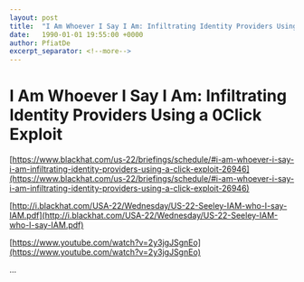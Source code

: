 ```yaml
---
layout: post
title:  "I Am Whoever I Say I Am: Infiltrating Identity Providers Using a 0Click Exploit"
date:   1990-01-01 19:55:00 +0000
author: PfiatDe
excerpt_separator: <!--more-->
---
```


# I Am Whoever I Say I Am: Infiltrating Identity Providers Using a 0Click Exploit

[https://www.blackhat.com/us-22/briefings/schedule/#i-am-whoever-i-say-i-am-infiltrating-identity-providers-using-a-click-exploit-26946](https://www.blackhat.com/us-22/briefings/schedule/#i-am-whoever-i-say-i-am-infiltrating-identity-providers-using-a-click-exploit-26946)

[http://i.blackhat.com/USA-22/Wednesday/US-22-Seeley-IAM-who-I-say-IAM.pdf](http://i.blackhat.com/USA-22/Wednesday/US-22-Seeley-IAM-who-I-say-IAM.pdf)

[https://www.youtube.com/watch?v=2y3jgJSgnEo](https://www.youtube.com/watch?v=2y3jgJSgnEo)

...
<!--more-->
